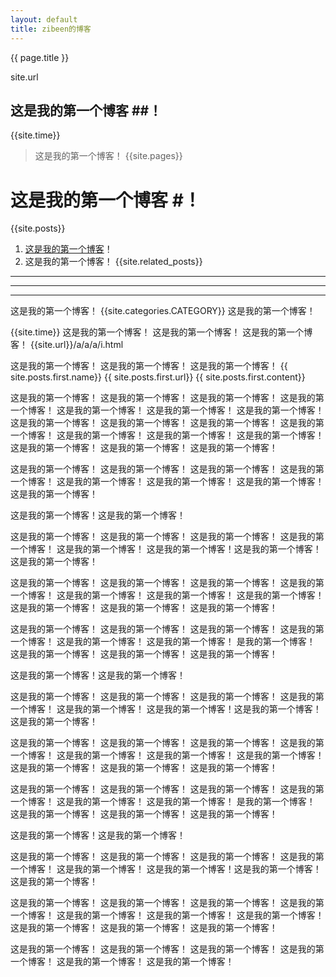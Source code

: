 ```yaml
---
layout: default
title: zibeen的博客
---
```


{{ page.title }}

site.url
## 这是我的第一个博客 ##！
{{site.time}}

> 这是我的第一个博客！
{{site.pages}}
# 这是我的第一个博客 #！
{{site.posts}}

1. [这是我的第一个博客](http://onehuang.github.io "qw")！
2. 这是我的第一个博客！
{{site.related_posts}}

----------

----------

----------

这是我的第一个博客！
{{site.categories.CATEGORY}}
这是我的第一个博客！

{{site.time}}
这是我的第一个博客！
这是我的第一个博客！
这是我的第一个博客！
{{site.url}}/a/a/a/i.html

这是我的第一个博客！
这是我的第一个博客！
这是我的第一个博客！
{{ site.posts.first.name}}
{{ site.posts.first.url}}
{{ site.posts.first.content}}

这是我的第一个博客！
这是我的第一个博客！
这是我的第一个博客！
这是我的第一个博客！
这是我的第一个博客！
这是我的第一个博客！
这是我的第一个博客！
这是我的第一个博客！
这是我的第一个博客！
这是我的第一个博客！
这是我的第一个博客！
这是我的第一个博客！
这是我的第一个博客！
这是我的第一个博客！
这是我的第一个博客！
这是我的第一个博客！
这是我的第一个博客！

这是我的第一个博客！
这是我的第一个博客！
这是我的第一个博客！
这是我的第一个博客！
这是我的第一个博客！
这是我的第一个博客！
这是我的第一个博客！
这是我的第一个博客！

这是我的第一个博客！这是我的第一个博客！

这是我的第一个博客！
这是我的第一个博客！
这是我的第一个博客！
这是我的第一个博客！
这是我的第一个博客！
这是我的第一个博客！这是我的第一个博客！
这是我的第一个博客！

这是我的第一个博客！
这是我的第一个博客！
这是我的第一个博客！
这是我的第一个博客！
这是我的第一个博客！
这是我的第一个博客！
这是我的第一个博客！
这是我的第一个博客！
这是我的第一个博客！
这是我的第一个博客！

这是我的第一个博客！
这是我的第一个博客！
这是我的第一个博客！
这是我的第一个博客！
这是我的第一个博客！
这是我的第一个博客！
是我的第一个博客！
这是我的第一个博客！
这是我的第一个博客！
这是我的第一个博客！

这是我的第一个博客！这是我的第一个博客！

这是我的第一个博客！
这是我的第一个博客！
这是我的第一个博客！
这是我的第一个博客！
这是我的第一个博客！
这是我的第一个博客！这是我的第一个博客！
这是我的第一个博客！

这是我的第一个博客！
这是我的第一个博客！
这是我的第一个博客！
这是我的第一个博客！
这是我的第一个博客！
这是我的第一个博客！
这是我的第一个博客！
这是我的第一个博客！
这是我的第一个博客！
这是我的第一个博客！

这是我的第一个博客！
这是我的第一个博客！
这是我的第一个博客！
这是我的第一个博客！
这是我的第一个博客！
这是我的第一个博客！
是我的第一个博客！
这是我的第一个博客！
这是我的第一个博客！
这是我的第一个博客！

这是我的第一个博客！这是我的第一个博客！

这是我的第一个博客！
这是我的第一个博客！
这是我的第一个博客！
这是我的第一个博客！
这是我的第一个博客！
这是我的第一个博客！这是我的第一个博客！
这是我的第一个博客！

这是我的第一个博客！
这是我的第一个博客！
这是我的第一个博客！
这是我的第一个博客！
这是我的第一个博客！
这是我的第一个博客！
这是我的第一个博客！
这是我的第一个博客！
这是我的第一个博客！
这是我的第一个博客！

这是我的第一个博客！
这是我的第一个博客！
这是我的第一个博客！
这是我的第一个博客！
这是我的第一个博客！
这是我的第一个博客！
